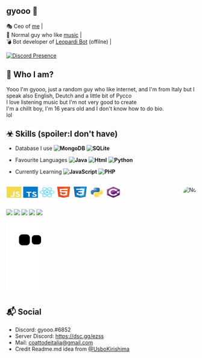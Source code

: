 ## gyooo 🎴

🎭 Ceo of  [me](https://gyooo.tk)  |<br>
🎩 Normal guy who like [music](https://open.spotify.com/playlist/7bAC0NoIfBewu3xxYXiGuU?si=809d0d7ddd3d4a6a)  |<br>
💣 Bot developer of [Leopardi Bot](https://discord.com/api/oauth2/authorize?client_id=951477891680567327&permissions=8&scope=bot) (offilne) |<br>

[![Discord Presence](https://lanyard.cnrad.dev/api/663466224365338624)](https://discord.com/users/663466224365338624)

## 🍷 Who I am?

Yooo I'm gyooo, just a random guy who like internet, and I'm from Italy but I speak also English, Deutch and a little bit of Руссо<br>
I love listening music but I'm not very good to create<br>
I'm a chillt boy, I'm 16 years old and I don't know how to do bio. <br>
lol

## ☣ Skills (spoiler:I don't have)

- Database I use **![MongoDB](https://img.shields.io/badge/MongoDB-%234ea94b.svg?style=for-the-badge&logo=mongodb&logoColor=white)** **![SQLite](https://img.shields.io/badge/sqlite-%2307405e.svg?style=for-the-badge&logo=sqlite&logoColor=white)**

- Favourite Languages **![Java](https://img.shields.io/badge/java-%23ED8B00.svg?style=for-the-badge&logo=java&logoColor=white)** **![Html](https://img.shields.io/badge/-HTML-black?&logo=html5)** **![Python](https://img.shields.io/badge/python-3670A0?style=for-the-badge&logo=python&logoColor=ffdd54)**

- Currently Learning **![JavaScript](https://img.shields.io/badge/javascript-%23323330.svg?style=for-the-badge&logo=javascript&logoColor=%23F7DF1E)** **![PHP](https://img.shields.io/badge/php-%23777BB4.svg?style=for-the-badge&logo=php&logoColor=white)**


</div>
<div style="display: inline_block"><br>
  <img align="center" alt="Js" height="30" width="40" src="https://raw.githubusercontent.com/devicons/devicon/master/icons/javascript/javascript-plain.svg">
  <img align="center" alt="Ts" height="30" width="40" src="https://raw.githubusercontent.com/devicons/devicon/master/icons/typescript/typescript-plain.svg">
  <img align="center" alt="React" height="30" width="40" src="https://raw.githubusercontent.com/devicons/devicon/master/icons/react/react-original.svg">
  <img align="center" alt="HTML" height="30" width="40" src="https://raw.githubusercontent.com/devicons/devicon/master/icons/html5/html5-original.svg">
  <img align="center" alt="CSS" height="30" width="40" src="https://raw.githubusercontent.com/devicons/devicon/master/icons/css3/css3-original.svg">
  <img align="center" alt="Python" height="30" width="40" src="https://raw.githubusercontent.com/devicons/devicon/master/icons/python/python-original.svg">
  <img align="center" alt="Rafa-Csharp" height="30" width="40" src="https://raw.githubusercontent.com/devicons/devicon/master/icons/csharp/csharp-original.svg">
  <img align="right" alt="No" height="150" style="border-radius:50px;" src="https://cdn.discordapp.com/attachments/950107888649637959/959104623245950997/a_76ec56dfd54c63e7160dcf6f1be88ad2_1.gif?size=4096">
</div>
  
  ##
 
<div> 
  <a href="https://www.youtube.com/channel/UCWw6_NJsSu5hnet_QgL2vTQ" target="_blank"><img src="https://img.shields.io/badge/YouTube-FF0000?style=for-the-badge&logo=youtube&logoColor=white" target="_blank"></a>
  <a href="https://instagram.com/cicciogamer_89" target="_blank"><img src="https://img.shields.io/badge/-Instagram-%23E4405F?style=for-the-badge&logo=instagram&logoColor=white" target="_blank"></a>
 	<a href="https://www.twitch.tv/gyooo_tv" target="_blank"><img src="https://img.shields.io/badge/Twitch-9146FF?style=for-the-badge&logo=twitch&logoColor=white" target="_blank"></a>
 <a href="https://discord.gg/ezss" target="_blank"><img src="https://img.shields.io/badge/Discord-7289DA?style=for-the-badge&logo=discord&logoColor=white" target="_blank"></a> 
  <a href = "cicciogamer89@gmail.com"><img src="https://img.shields.io/badge/-Gmail-%23333?style=for-the-badge&logo=gmail&logoColor=white" target="_blank"></a>
 
  ![Snake animation](https://github.com/rafaballerini/rafaballerini/blob/output/github-contribution-grid-snake.svg)
 
</div>

## 📬 Social

- Discord: gyooo.#6852
- Server Discord: https://dsc.gg/ezss
- Mail: coattodeitalia@gmail.com
- Credit Readme.md idea from [@UsboKirishima](https://github.com/UsboKirishima)<br>
